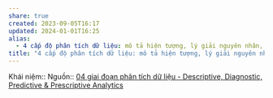 ```yaml
---
share: true
created: 2023-09-05T16:17
updated: 2024-01-01T16:25
alias:
  - 4 cấp độ phân tích dữ liệu: mô tả hiện tượng, lý giải nguyên nhân, dự đoán kết quả, đề xuất hành động
title: "4 cấp độ phân tích dữ liệu: mô tả hiện tượng, lý giải nguyên nhân, dự đoán kết quả, đề xuất hành động"
---
```


Khái niệm:: 
Nguồn:: [04 giai đoạn phân tích dữ liệu - Descriptive, Diagnostic, Predictive & Prescriptive Analytics](https://blog.tomorrowmarketers.org/giai-doan-phan-tich-du-lieu/)